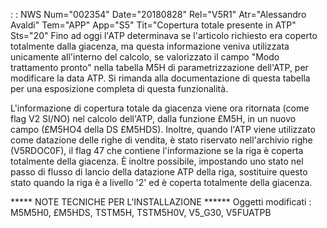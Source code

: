  :  : NWS Num="002354" Date="20180828" Rel="V5R1" Atr="Alessandro Avaldi" Tem="APP" App="S5" Tit="Copertura totale presente in ATP" Sts="20"
Fino ad oggi l'ATP determinava se l'articolo richiesto era coperto totalmente dalla giacenza, ma questa informazione veniva utilizzata unicamente all'interno del calcolo, se valorizzato il campo "Modo trattamento pronto" nella tabella M5H di parametrizzazione dell'ATP, per modificare la data ATP. Si rimanda alla documentazione di questa tabella per una esposizione completa di questa funzionalità.

L'informazione di copertura totale da giacenza viene ora ritornata (come flag V2 SI/NO) nel calcolo
dell'ATP, dalla funzione £M5H, in un nuovo campo (£M5HO4 della DS £M5HDS).
Inoltre, quando l'ATP viene utilizzato come datazione delle righe di vendita, è stato riservato nell'archivio righe (V5RDOC0F), il flag 47 che contiene l'informazione se la riga è coperta totalmente della giacenza.
È inoltre possibile, impostando uno stato nel passo di flusso di lancio della datazione ATP della riga, sostituire questo stato quando la riga è a livello '2' ed è coperta totalmente della giacenza.


***** NOTE TECNICHE PER L'INSTALLAZIONE ******
Oggetti modificati : 
M5M5H0, £M5HDS, TSTM5H, TSTM5H0V, V5_G30, V5FUATPB
